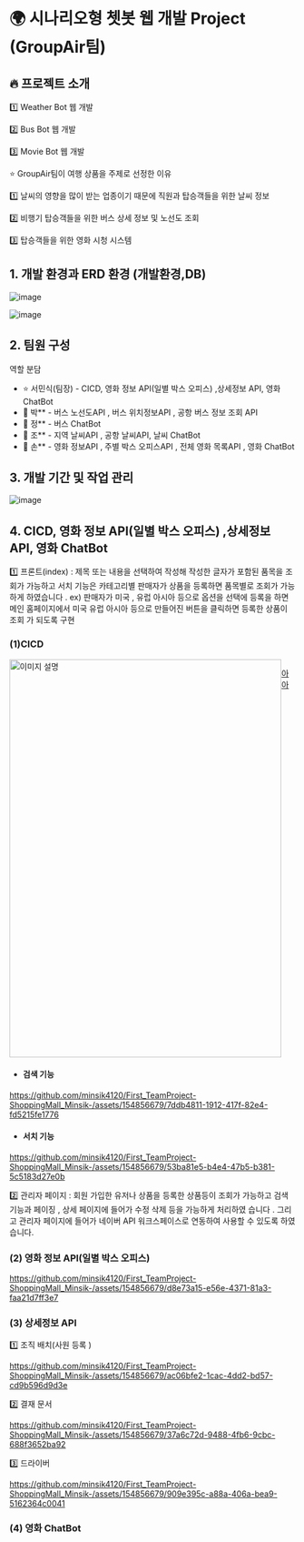  # 🌍 시나리오형 쳇봇 웹 개발 Project (GroupAir팀)



## 🔥 프로젝트 소개 
1️⃣ Weather Bot 웹 개발



2️⃣ Bus Bot 웹 개발


3️⃣ Movie Bot 웹 개발

⭐️ GroupAir팀이 여행 상품을 주제로 선정한 이유 </br>



1️⃣ 날씨의 영향을 많이 받는 업종이기 때문에 직원과 탑승객들을 위한 날씨 정보 </br>


2️⃣ 비행기 탑승객들을 위한 버스 상세 정보 및 노선도 조회  </br>


3️⃣ 탑승객들을 위한 영화 시청 시스템 </br>







## 1. 개발 환경과 ERD 환경 (개발환경,DB)
![image](https://github.com/minsik4120/Third_TeamProject-ChatBotWebProject_Minsik/assets/154856679/44cbdc8c-ceaa-4325-90bb-958a08970bba)

![image](https://github.com/minsik4120/Second_TeamProject-GroupAir_Minsik/assets/154856679/5482a899-b79a-4c56-b482-6aee29dc2639)












## 2. 팀원 구성
  역할 분담  <br/>
   * ⭐ 서민식(팀장) - CICD, 영화 정보 API(일별 박스 오피스) ,상세정보 API, 영화 ChatBot    <br/>
   * 🎅 박** - 버스 노선도API ,  버스 위치정보API , 공항 버스 정보 조회 API 
   * 🌝 정** - 버스 ChatBot  <br/>
   * 👻 조** -  지역 날씨API , 공항 날씨API, 날씨 ChatBot <br/>
   * 🙎 손** - 영화 정보API , 주별 박스 오피스API , 전체 영화 목록API , 영화 ChatBot <br/>
   

## 3. 개발 기간 및 작업 관리
![image](https://github.com/minsik4120/Third_TeamProject-ChatBotWebProject_Minsik/assets/154856679/36d215b4-56ad-485f-b176-3137b73d940f)






## 4. CICD, 영화 정보 API(일별 박스 오피스) ,상세정보 API, 영화 ChatBot  <br/>

1️⃣ 프론트(index) : 제목 또는 내용을 선택하여 작성해 작성한 글자가 포함된 품목을 조회가 가능하고 서치 기능은 카테고리별 판매자가 상품을
등록하면 품목별로 조회가 가능하게 하였습니다 .
ex) 판매자가 미국 , 유럽 아시아 등으로 옵션을 선택에 등록을 하면 메인 홈페이지에서 미국 유럽 아시아 등으로 만들어진 버튼을 클릭하면 등록한 상품이 조회
가 되도록 구현


  ### (1)CICD   <br/>

<div style="display: flex; justify-content: space-between;">
  <img src="https://github.com/minsik4120/First_TeamProject-ShoppingMall_Minsik-/assets/154856679/f9ae580b-d14b-4165-b790-13a834e15302" alt="이미지 설명" width="100%" height="700"/>
 




[아아](https://github.com/minsik4120/First_TeamProject-ShoppingMall_Minsik-/assets/154856679/b39a0df3-1634-45c1-b96b-0cfc11446c2b)


</div>



  * ####  검색 기능


https://github.com/minsik4120/First_TeamProject-ShoppingMall_Minsik-/assets/154856679/7ddb4811-1912-417f-82e4-fd5215fe1776


  * ####  서치 기능  
https://github.com/minsik4120/First_TeamProject-ShoppingMall_Minsik-/assets/154856679/53ba81e5-b4e4-47b5-b381-5c5183d27e0b



   2️⃣ 관리자 페이지 : 회원 가입한 유저나 상품을 등록한 상품등이 조회가 가능하고 검색 기능과 페이징 , 상세 페이지에 들어가 수정 삭제 등을 가능하게 처리하였
습니다 . 그리고 관리자 페이지에 들어가 네이버 API 워크스페이스로 연동하여 사용할 수 있도록 하였습니다.


  ### (2) 영화 정보 API(일별 박스 오피스) 
   
  
   

https://github.com/minsik4120/First_TeamProject-ShoppingMall_Minsik-/assets/154856679/d8e73a15-e56e-4371-81a3-faa21d7ff3e7







  ### (3) 상세정보 API

1️⃣ 조직 배치(사원 등록 ) </br>

https://github.com/minsik4120/First_TeamProject-ShoppingMall_Minsik-/assets/154856679/ac06bfe2-1cac-4dd2-bd57-cd9b596d9d3e



2️⃣ 결재 문서 </br>

https://github.com/minsik4120/First_TeamProject-ShoppingMall_Minsik-/assets/154856679/37a6c72d-9488-4fb6-9cbc-688f3652ba92





3️⃣ 드라이버 </br>

https://github.com/minsik4120/First_TeamProject-ShoppingMall_Minsik-/assets/154856679/909e395c-a88a-406a-bea9-5162364c0041


  ### (4) 영화 ChatBot
